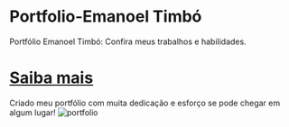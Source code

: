 # Portfolio-Emanoel Timbó
Portfólio Emanoel Timbó: Confira meus trabalhos e habilidades. 

# <a href="https://emanoel029.github.io/portfolio-emanoel/">Saiba mais</a>

Criado meu portfólio com muita dedicação e esforço se pode chegar em algum lugar!
![portfolio](https://github.com/Emanoel029/portfolio-emanoel/assets/138140487/7866b718-5dc0-4ddd-bcd2-29dfb9fb9932)
